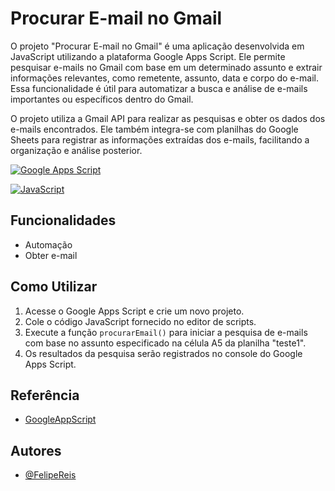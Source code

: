 
# Procurar E-mail no Gmail


O projeto "Procurar E-mail no Gmail" é uma aplicação desenvolvida em JavaScript utilizando a plataforma Google Apps Script. Ele permite pesquisar e-mails no Gmail com base em um determinado assunto e extrair informações relevantes, como remetente, assunto, data e corpo do e-mail. Essa funcionalidade é útil para automatizar a busca e análise de e-mails importantes ou específicos dentro do Gmail.

O projeto utiliza a Gmail API para realizar as pesquisas e obter os dados dos e-mails encontrados. Ele também integra-se com planilhas do Google Sheets para registrar as informações extraídas dos e-mails, facilitando a organização e análise posterior.


[![Google Apps Script](https://img.shields.io/badge/Google_Apps_Script-5274B4?style=for-the-badge&logo=google&logoColor=white)](https://developers.google.com/apps-script)

[![JavaScript](https://img.shields.io/badge/JavaScript-F7DF1E?style=for-the-badge&logo=javascript&logoColor=black)](https://developer.mozilla.org/en-US/docs/Web/JavaScript)


## Funcionalidades

- Automação
- Obter e-mail


## Como Utilizar

1. Acesse o Google Apps Script e crie um novo projeto.
2. Cole o código JavaScript fornecido no editor de scripts.
3. Execute a função `procurarEmail()` para iniciar a pesquisa de e-mails com base no assunto especificado na célula A5 da planilha "teste1".
4. Os resultados da pesquisa serão registrados no console do Google Apps Script.
    
## Referência

 - [GoogleAppScript](https://developers.google.com/apps-script/reference/gmail?hl=pt-br)

## Autores

- [@FelipeReis](https://github.com/fradseu)

